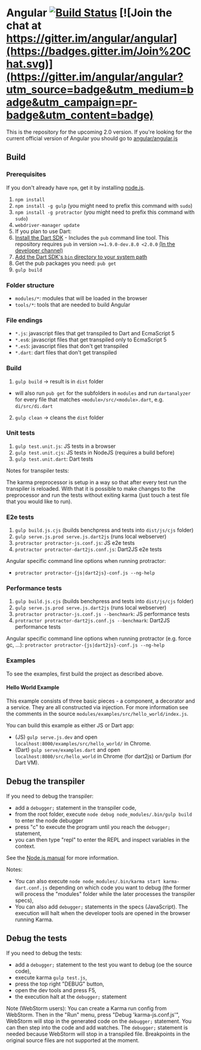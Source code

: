 Angular [![Build Status](https://travis-ci.org/angular/angular.svg?branch=master)](https://travis-ci.org/angular/angular) [![Join the chat at https://gitter.im/angular/angular](https://badges.gitter.im/Join%20Chat.svg)](https://gitter.im/angular/angular?utm_source=badge&utm_medium=badge&utm_campaign=pr-badge&utm_content=badge)
=========


This is the repository for the upcoming 2.0 version. If you're looking for the current official version of Angular you
should go to [angular/angular.js](https://github.com/angular/angular.js)

## Build

### Prerequisites

If you don't already have `npm`, get it by installing [node.js](http://nodejs.org/).

1. `npm install`
2. `npm install -g gulp` (you might need to prefix this command with `sudo`)
3. `npm install -g protractor` (you might need to prefix this command with `sudo`)
4. `webdriver-manager update`
5. If you plan to use Dart:
  1. [Install the Dart SDK](https://www.dartlang.org/tools/sdk/) - Includes the `pub` command line tool. This repository requires `pub` in version `>=1.9.0-dev.8.0 <2.0.0` [(In the developer channel)](https://www.dartlang.org/tools/download-archive/)
  2. [Add the Dart SDK's `bin` directory to your system path](https://www.dartlang.org/tools/pub/installing.html)
  3. Get the pub packages you need: `pub get`
6. `gulp build`

### Folder structure

* `modules/*`: modules that will be loaded in the browser
* `tools/*`: tools that are needed to build Angular

### File endings

* `*.js`: javascript files that get transpiled to Dart and EcmaScript 5
* `*.es6`: javascript files that get transpiled only to EcmaScript 5
* `*.es5`: javascript files that don't get transpiled
* `*.dart`: dart files that don't get transpiled

### Build

1. `gulp build` -> result is in `dist` folder

  * will also run `pub get` for the subfolders in `modules`
    and run `dartanalyzer` for every file that matches
    `<module>/src/<module>.dart`, e.g. `di/src/di.dart`

2. `gulp clean` -> cleans the `dist` folder

### Unit tests

1. `gulp test.unit.js`: JS tests in a browser
2. `gulp test.unit.cjs`: JS tests in NodeJS (requires a build before)
3. `gulp test.unit.dart`: Dart tests

Notes for transpiler tests:

The karma preprocessor is setup in a way so that after every test run
the transpiler is reloaded. With that it is possible to make changes
to the preprocessor and run the tests without exiting karma
(just touch a test file that you would like to run).

### E2e tests

1. `gulp build.js.cjs` (builds benchpress and tests into `dist/js/cjs` folder)
2. `gulp serve.js.prod serve.js.dart2js` (runs local webserver)
3. `protractor protractor-js.conf.js`: JS e2e tests
4. `protractor protractor-dart2js.conf.js`: Dart2JS e2e tests

Angular specific command line options when running protractor:
  - `protractor protractor-{js|dart2js}-conf.js --ng-help`

### Performance tests

1. `gulp build.js.cjs` (builds benchpress and tests into `dist/js/cjs` folder)
2. `gulp serve.js.prod serve.js.dart2js` (runs local webserver)
3. `protractor protractor-js.conf.js --benchmark`: JS performance tests
4. `protractor protractor-dart2js.conf.js --benchmark`: Dart2JS performance tests

Angular specific command line options when running protractor (e.g. force gc, ...):
`protractor protractor-{js|dart2js}-conf.js --ng-help`

### Examples

To see the examples, first build the project as described above.

#### Hello World Example
This example consists of three basic pieces - a component, a decorator and a service.
They are all constructed via injection. For more information see the comments in the
source `modules/examples/src/hello_world/index.js`.

You can build this example as either JS or Dart app:
* (JS) `gulp serve.js.dev` and open `localhost:8000/examples/src/hello_world/` in Chrome.
* (Dart) `gulp serve/examples.dart` and open `localhost:8080/src/hello_world` in Chrome (for dart2js) or Dartium (for Dart VM).

## Debug the transpiler

If you need to debug the transpiler:

- add a `debugger;` statement in the transpiler code,
- from the root folder, execute `node debug node_modules/.bin/gulp build` to enter the node
  debugger
- press "c" to execute the program until you reach the `debugger;` statement,
- you can then type "repl" to enter the REPL and inspect variables in the context.

See the [Node.js manual](http://nodejs.org/api/debugger.html) for more information.

Notes:
- You can also execute `node node_modules/.bin/karma start karma-dart.conf.js` depending on which
  code you want to debug (the former will process the "modules" folder while the later processes
  the transpiler specs),
- You can also add `debugger;` statements in the specs (JavaScript). The execution will halt when
  the developer tools are opened in the browser running Karma.

## Debug the tests

If you need to debug the tests:

- add a `debugger;` statement to the test you want to debug (oe the source code),
- execute karma `gulp test.js`,
- press the top right "DEBUG" button,
- open the dev tools and press F5,
- the execution halt at the `debugger;` statement

Note (WebStorm users):
You can create a Karma run config from WebStorm.
Then in the "Run" menu, press "Debug 'karma-js.conf.js'", WebStorm will stop in the generated code
on the `debugger;` statement.
You can then step into the code and add watches.
The `debugger;` statement is needed because WebStorm will stop in a transpiled file. Breakpoints in
the original source files are not supported at the moment.
